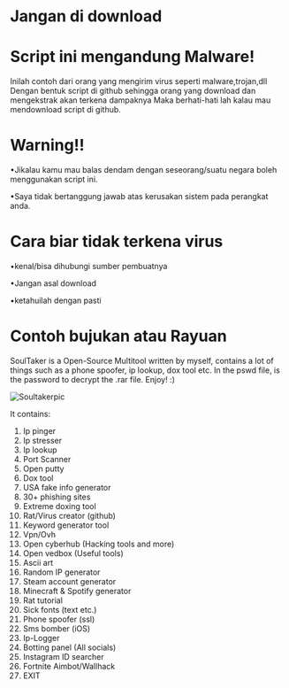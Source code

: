 # Jangan di download
# Script ini mengandung Malware!

Inilah contoh dari orang yang mengirim virus seperti malware,trojan,dll
Dengan bentuk script di github sehingga orang yang download dan mengekstrak akan terkena dampaknya
Maka berhati-hati lah kalau mau mendownload script di github.

# Warning!!

•Jikalau kamu mau balas dendam dengan seseorang/suatu negara boleh menggunakan script ini.

•Saya tidak bertanggung jawab atas kerusakan sistem pada perangkat anda.

# Cara biar tidak terkena virus

•kenal/bisa dihubungi sumber pembuatnya

•Jangan asal download

•ketahuilah dengan pasti
# Contoh bujukan atau Rayuan
SoulTaker is a Open-Source Multitool written by myself, contains a lot of things such as a phone spoofer, ip lookup, dox tool etc. In the pswd file, is the password to decrypt the .rar file. Enjoy! :)

![Soultakerpic](https://user-images.githubusercontent.com/69897482/90620243-7c3eca80-e212-11ea-87c9-9752601faf5d.PNG)


It contains:

1. Ip pinger
2. Ip stresser
3. Ip lookup
4. Port Scanner
5. Open putty
6. Dox tool
7. USA fake info generator
8. 30+ phishing sites
9. Extreme doxing tool
10. Rat/Virus creator (github)
11. Keyword generator tool
12. Vpn/Ovh
13. Open cyberhub (Hacking tools and more)
14. Open vedbox (Useful tools)
15. Ascii art
16. Random IP generator
17. Steam account generator
18. Minecraft & Spotify generator
19. Rat tutorial
20. Sick fonts (text etc.)
21. Phone spoofer (ssl)
22. Sms bomber (iOS)
23. Ip-Logger
24. Botting panel (All socials)
25. Instagram ID searcher
26. Fortnite Aimbot/Wallhack
27. EXIT 
